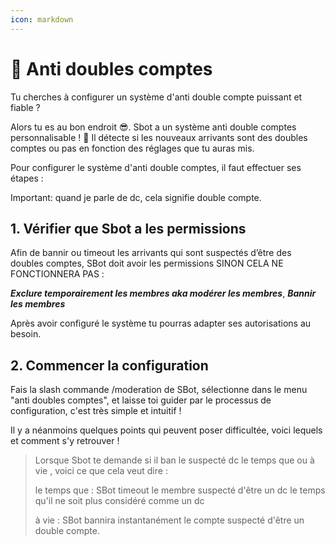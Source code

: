 ```yaml
---
icon: markdown
---
```


# 👾 Anti doubles comptes

Tu cherches à configurer un système d'anti double compte puissant et fiable ?

Alors tu es au bon endroit 😎. Sbot a un système anti double comptes personnalisable ! 🎉
Il détecte si les nouveaux arrivants sont des doubles comptes ou pas en fonction des réglages que tu auras mis.

Pour configurer le système d'anti double comptes, il faut effectuer ses étapes :

Important: quand je parle de dc, cela signifie double compte.

## 1. Vérifier que Sbot a les permissions

Afin de bannir ou timeout les arrivants qui sont suspectés d’être des doubles comptes, SBot doit avoir les permissions SINON CELA NE FONCTIONNERA PAS :

_**Exclure temporairement les membres aka modérer les membres**_, _**Bannir les membres**_

Après avoir configuré le système tu pourras adapter ses autorisations au besoin.

## 2. Commencer la configuration

Fais la slash commande /moderation de SBot, sélectionne dans le menu "anti doubles comptes", et laisse toi guider par le processus de configuration, c'est très simple et intuitif !

Il y a néanmoins quelques points qui peuvent poser difficultée, voici lequels et comment s'y retrouver !

> Lorsque Sbot te demande si il ban le suspecté dc le temps que ou à vie , voici ce que cela veut dire :
>
> le temps que : SBot timeout le membre suspecté d'être un dc le temps qu'il ne soit plus considéré comme un dc
>
> à vie : SBot bannira instantanément le compte suspecté d'être un double compte.
